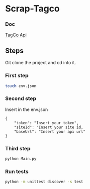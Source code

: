 # Scrap-Tagco

### Doc

[TagCo Api](https://commandersact.github.io/api_doc/#operation/TmsWebTagsdestroy)

## Steps

Git clone the project and cd into it.

### First step

```bash
touch env.json
```

### Second step

Insert in the env.json
```
{
    "token": "Insert your token",
    "siteId": "Insert your site id,
    "baseUrl": "Insert your api url"
}
```

### Third step

```bash
python Main.py 
```

###  Run tests

```bash
python -m unittest discover -s test
```
